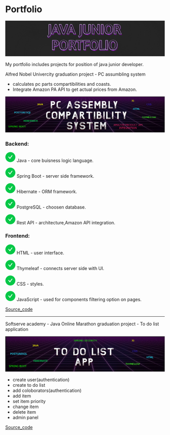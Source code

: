 # Portfolio

<img src = "pf.png"></img>


My portfolio includes projects for position of java junior developer.

Alfred Nobel Univercity graduation project - PC assumbling system 
- calculates pc parts compartibilities and coasts.
- Integrate Amazon PA API to get actual prices from Amazon.
   
<img src = "PCASS.png"></img>

### Backend:

<img src = "green.svg"></img>  Java - core buisness logic language.

<img src = "green.svg"></img>  Spring Boot - server side framework.

<img src = "green.svg"></img> Hibernate - ORM framework. 

<img src = "green.svg"></img> PostgreSQL - choosen database.

<img src = "green.svg"></img> Rest API - architecture,Amazon API integration.
  
  
### Frontend:

<img src = "green.svg"></img> HTML - user interface.

<img src = "green.svg"></img> Thymeleaf - connects server side with UI.

<img src = "green.svg"></img> CSS - styles.

<img src = "green.svg"></img> JavaScript - used for components filtering option on pages. 
  
[Source_code](https://github.com/Javac-g/Computer_Build_System)

<hr>
Softserve academy - Java Online Marathon graduation project - To do list application

<img src = "TODO.png"></img>
- create user(authentication)
- create to do list
- add coloborators(authentication)
- add item
- set item priority
- change item
- delete item
- admin panel

[Source_code](https://github.com/Javac-g/ToDoListApplication)

